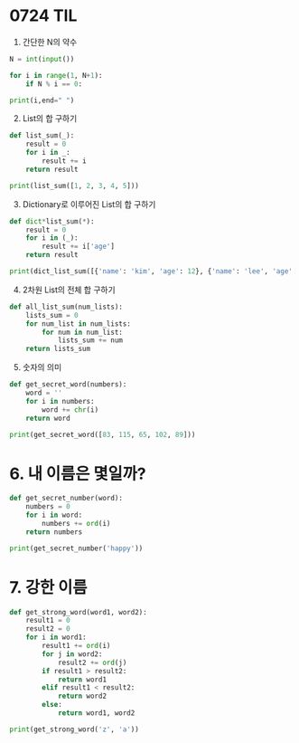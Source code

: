 # 0724 TIL

1. 간단한 N의 약수

```python
N = int(input())

for i in range(1, N+1):
    if N % i == 0:

print(i,end=" ")
```

2. List의 합 구하기

```python
def list_sum(_):
    result = 0
    for i in _:
        result += i
    return result

print(list_sum([1, 2, 3, 4, 5]))
```

3. Dictionary로 이루어진 List의 합 구하기

```python
def dict*list_sum(*):
    result = 0
    for i in (_):
        result += i['age']
    return result

print(dict_list_sum([{'name': 'kim', 'age': 12}, {'name': 'lee', 'age': 4}]))
```

4. 2차원 List의 전체 합 구하기

```python
def all_list_sum(num_lists):
    lists_sum = 0
    for num_list in num_lists:
        for num in num_list:
            lists_sum += num
    return lists_sum
```

5. 숫자의 의미

```python
def get_secret_word(numbers):
    word = ''
    for i in numbers:
        word += chr(i)
    return word

print(get_secret_word([83, 115, 65, 102, 89]))
```

# 6. 내 이름은 몇일까?

```python
def get_secret_number(word):
    numbers = 0
    for i in word:
        numbers += ord(i)
    return numbers

print(get_secret_number('happy'))
```

# 7. 강한 이름

```python
def get_strong_word(word1, word2):
    result1 = 0
    result2 = 0
    for i in word1:
        result1 += ord(i)
        for j in word2:
            result2 += ord(j)
        if result1 > result2:
            return word1
        elif result1 < result2:
            return word2
        else:
            return word1, word2

print(get_strong_word('z', 'a'))
```

